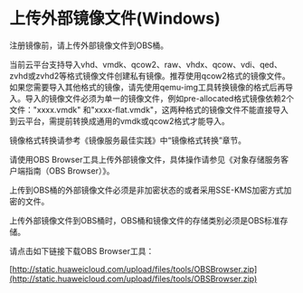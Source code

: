 # 上传外部镜像文件\(Windows\)<a name="ZH-CN_TOPIC_0030713183"></a>

注册镜像前，请上传外部镜像文件到OBS桶。

当前云平台支持导入vhd、vmdk、qcow2、raw、vhdx、qcow、vdi、qed、zvhd或zvhd2等格式镜像文件创建私有镜像。推荐使用qcow2格式的镜像文件。如果您需要导入其他格式的镜像，请先使用qemu-img工具转换镜像的格式后再导入。导入的镜像文件必须为单一的镜像文件，例如pre-allocated格式镜像依赖2个文件："xxxx.vmdk" 和"xxxx-flat.vmdk"，这两种格式的镜像文件不能直接导入到云平台，需提前转换成通用的vmdk或qcow2格式才能导入。

镜像格式转换请参考《镜像服务最佳实践》中“镜像格式转换”章节。

请使用OBS Browser工具上传外部镜像文件，具体操作请参见《对象存储服务客户端指南（OBS Browser）》。

上传到OBS桶的外部镜像文件必须是非加密状态的或者采用SSE-KMS加密方式加密的文件。

上传外部镜像文件到OBS桶时，OBS桶和镜像文件的存储类别必须是OBS标准存储。

请点击如下链接下载OBS Browser工具：

[http://static.huaweicloud.com/upload/files/tools/OBSBrowser.zip](http://static.huaweicloud.com/upload/files/tools/OBSBrowser.zip)

